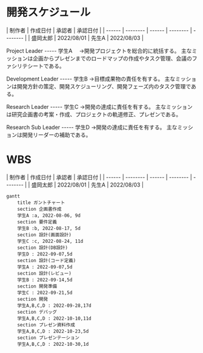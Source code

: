 # 開発スケジュール

 | 制作者 | 作成日付 | 承認者 | 承認日付 | 
 | ------ | -------- | ------ | -------- | -------- |
 | 盛岡太郎    | 2022/08/01      | 先生A    | 2022/08/03      |  

Project Leader ----- 学生A
　→開発プロジェクトを総合的に統括する。
   主なミッションは企画からプレゼンまでのロードマップの作成やタスク管理、会議のファシリテシートである。

Development Leader ----- 学生B
   →目標成果物の責任を有する。
   主なミッションは開発方針の策定、開発スケジューリング、開発フェーズ内のタスク管理である。

Research Leader ----- 学生C
   →開発の達成に責任を有する。
   主なミッションは研究企画書の考案・作成、プロジェクトの軌道修正、プレゼンである。

Research Sub Leader ----- 学生D
   →開発の達成に責任を有する。
   主なミッションは開発リーダーの補助である。   

# WBS   

 | 制作者 | 作成日付 | 承認者 | 承認日付 | 
 | ------ | -------- | ------ | -------- | -------- |
 | 盛岡太郎    | 2022/08/01      | 先生A    | 2022/08/03      |      

```mermaid
gantt
    title ガントチャート
    section 企画書作成
    学生A :a, 2022-08-06, 9d
    section 要件定義
    学生B :b, 2022-08-17, 5d
    section 設計(画面設計)
    学生C :c, 2022-08-24, 11d
    section 設計(DB設計)
    学生D : 2022-09-07,5d 
    section 設計(コード定義)
    学生A : 2022-09-07,5d
    section 設計(レビュー)
    学生B : 2022-09-14,5d
    section 開発準備
    学生C : 2022-09-21,5d
    section 開発 
    学生A,B,C,D : 2022-09-28,17d
    section デバッグ
    学生A,B,C,D : 2022-10-10,11d
    section プレゼン資料作成
    学生A,B,C,D : 2022-10-23,5d
    section プレゼンテーション
    学生A,B,C,D : 2022-10-30,1d
```

